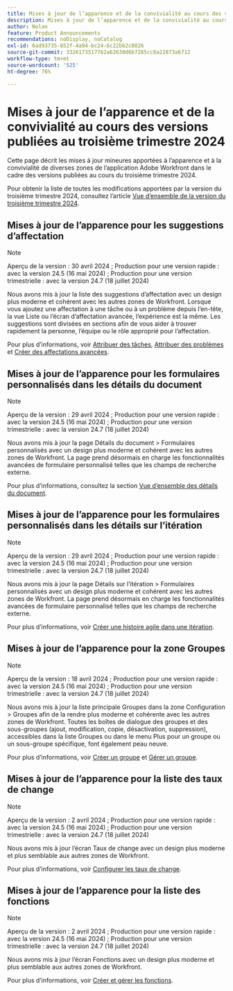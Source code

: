 ```yaml
---
title: Mises à jour de l’apparence et de la convivialité au cours des versions publiées au troisième trimestre 2024
description: Mises à jour de l’apparence et de la convivialité au cours des versions publiées au troisième trimestre 2024
author: Nolan
feature: Product Announcements
recommendations: noDisplay, noCatalog
exl-id: 6ad93735-652f-4a94-bc24-6c22bb2c8826
source-git-commit: 3326173517762a62630d6b7285cc8a22873a6712
workflow-type: tm+mt
source-wordcount: '525'
ht-degree: 76%

---
```


# Mises à jour de l’apparence et de la convivialité au cours des versions publiées au troisième trimestre 2024

Cette page décrit les mises à jour mineures apportées à l’apparence et à la convivialité de diverses zones de l’application Adobe Workfront dans le cadre des versions publiées au cours du troisième trimestre 2024.

Pour obtenir la liste de toutes les modifications apportées par la version du troisième trimestre 2024, consultez l’article [Vue d’ensemble de la version du troisième trimestre 2024](/help/quicksilver/product-announcements/product-releases/24-q3-release-activity/24-q3-release-overview.md).



## Mises à jour de l’apparence pour les suggestions d’affectation

>[!NOTE]
>
>Aperçu de la version : 30 avril 2024 ; Production pour une version rapide : avec la version 24.5 (16 mai 2024) ; Production pour une version trimestrielle : avec la version 24.7 (18 juillet 2024)

Nous avons mis à jour la liste des suggestions d’affectation avec un design plus moderne et cohérent avec les autres zones de Workfront. Lorsque vous ajoutez une affectation à une tâche ou à un problème depuis l’en-tête, la vue Liste ou l’écran d’affectation avancée, l’expérience est la même. Les suggestions sont divisées en sections afin de vous aider à trouver rapidement la personne, l’équipe ou le rôle approprié pour l’affectation.

Pour plus d’informations, voir [Attribuer des tâches](/help/quicksilver/manage-work/tasks/assign-tasks/assign-tasks.md), [Attribuer des problèmes](/help/quicksilver/manage-work/issues/manage-issues/assign-issues.md) et [Créer des affectations avancées](/help/quicksilver/manage-work/tasks/assign-tasks/create-advanced-assignments.md).

## Mises à jour de l’apparence pour les formulaires personnalisés dans les détails du document

>[!NOTE]
>
>Aperçu de la version : 29 avril 2024 ; Production pour une version rapide : avec la version 24.5 (16 mai 2024) ; Production pour une version trimestrielle : avec la version 24.7 (18 juillet 2024)

Nous avons mis à jour la page Détails du document  > Formulaires personnalisés avec un design plus moderne et cohérent avec les autres zones de Workfront. La page prend désormais en charge les fonctionnalités avancées de formulaire personnalisé telles que les champs de recherche externe.

Pour plus d’informations, consultez la section [Vue d’ensemble des détails du document](/help/quicksilver/documents/managing-documents/document-details-overview.md).

## Mises à jour de l’apparence pour les formulaires personnalisés dans les détails sur l’itération

>[!NOTE]
>
>Aperçu de la version : 29 avril 2024 ; Production pour une version rapide : avec la version 24.5 (16 mai 2024) ; Production pour une version trimestrielle : avec la version 24.7 (18 juillet 2024)

Nous avons mis à jour la page Détails sur l’itération > Formulaires personnalisés avec un design plus moderne et cohérent avec les autres zones de Workfront. La page prend désormais en charge les fonctionnalités avancées de formulaire personnalisé telles que les champs de recherche externe.

Pour plus d’informations, voir [Créer une histoire agile dans une itération](/help/quicksilver/agile/use-scrum-in-an-agile-team/iterations/create-agile-story-in-iteration.md).

## Mises à jour de l’apparence pour la zone Groupes

>[!NOTE]
>
>Aperçu de la version : 18 avril 2024 ; Production pour une version rapide : avec la version 24.5 (16 mai 2024) ; Production pour une version trimestrielle : avec la version 24.7 (18 juillet 2024)

Nous avons mis à jour la liste principale Groupes dans la zone Configuration > Groupes afin de la rendre plus moderne et cohérente avec les autres zones de Workfront. Toutes les boîtes de dialogue des groupes et des sous-groupes (ajout, modification, copie, désactivation, suppression), accessibles dans la liste Groupes ou dans le menu Plus pour un groupe ou un sous-groupe spécifique, font également peau neuve.

Pour plus d’informations, voir [Créer un groupe](/help/quicksilver/administration-and-setup/manage-groups/create-and-manage-groups/create-a-group.md) et [Gérer un groupe](/help/quicksilver/administration-and-setup/manage-groups/create-and-manage-groups/manage-a-group.md).

## Mises à jour de l’apparence pour la liste des taux de change

>[!NOTE]
>
>Aperçu de la version : 2 avril 2024 ; Production pour une version rapide : avec la version 24.5 (16 mai 2024) ; Production pour une version trimestrielle : avec la version 24.7 (18 juillet 2024)

Nous avons mis à jour l’écran Taux de change avec un design plus moderne et plus semblable aux autres zones de Workfront.

Pour plus d’informations, voir [Configurer les taux de change](/help/quicksilver/administration-and-setup/manage-workfront/exchange-rates/set-up-exchange-rates.md).

## Mises à jour de l’apparence pour la liste des fonctions

>[!NOTE]
>
>Aperçu de la version : 2 avril 2024 ; Production pour une version rapide : avec la version 24.5 (16 mai 2024) ; Production pour une version trimestrielle : avec la version 24.7 (18 juillet 2024)

Nous avons mis à jour l’écran Fonctions avec un design plus moderne et plus semblable aux autres zones de Workfront.

Pour plus d’informations, voir [Créer et gérer les fonctions](/help/quicksilver/administration-and-setup/set-up-workfront/organizational-setup/create-manage-job-roles.md).
